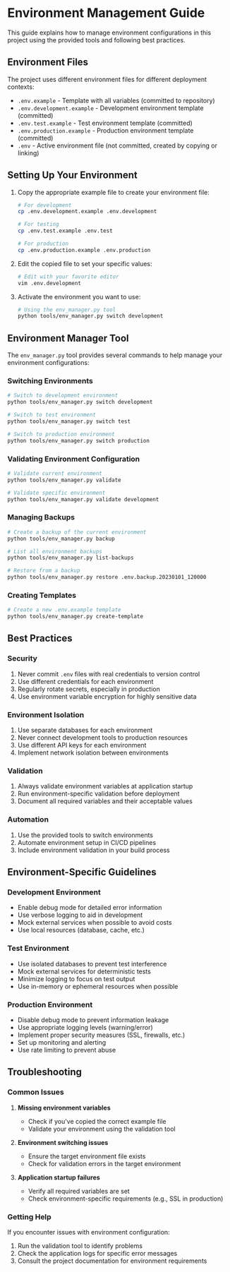# Environment Management Guide

This guide explains how to manage environment configurations in this project using the provided tools and following best practices.

## Environment Files

The project uses different environment files for different deployment contexts:

- `.env.example` - Template with all variables (committed to repository)
- `.env.development.example` - Development environment template (committed)
- `.env.test.example` - Test environment template (committed)
- `.env.production.example` - Production environment template (committed)
- `.env` - Active environment file (not committed, created by copying or linking)

## Setting Up Your Environment

1. Copy the appropriate example file to create your environment file:

   ```bash
   # For development
   cp .env.development.example .env.development
   
   # For testing
   cp .env.test.example .env.test
   
   # For production
   cp .env.production.example .env.production
   ```

2. Edit the copied file to set your specific values:

   ```bash
   # Edit with your favorite editor
   vim .env.development
   ```

3. Activate the environment you want to use:

   ```bash
   # Using the env_manager.py tool
   python tools/env_manager.py switch development
   ```

## Environment Manager Tool

The `env_manager.py` tool provides several commands to help manage your environment configurations:

### Switching Environments

```bash
# Switch to development environment
python tools/env_manager.py switch development

# Switch to test environment
python tools/env_manager.py switch test

# Switch to production environment
python tools/env_manager.py switch production
```

### Validating Environment Configuration

```bash
# Validate current environment
python tools/env_manager.py validate

# Validate specific environment
python tools/env_manager.py validate development
```

### Managing Backups

```bash
# Create a backup of the current environment
python tools/env_manager.py backup

# List all environment backups
python tools/env_manager.py list-backups

# Restore from a backup
python tools/env_manager.py restore .env.backup.20230101_120000
```

### Creating Templates

```bash
# Create a new .env.example template
python tools/env_manager.py create-template
```

## Best Practices

### Security

1. Never commit `.env` files with real credentials to version control
2. Use different credentials for each environment
3. Regularly rotate secrets, especially in production
4. Use environment variable encryption for highly sensitive data

### Environment Isolation

1. Use separate databases for each environment
2. Never connect development tools to production resources
3. Use different API keys for each environment
4. Implement network isolation between environments

### Validation

1. Always validate environment variables at application startup
2. Run environment-specific validation before deployment
3. Document all required variables and their acceptable values

### Automation

1. Use the provided tools to switch environments
2. Automate environment setup in CI/CD pipelines
3. Include environment validation in your build process

## Environment-Specific Guidelines

### Development Environment

- Enable debug mode for detailed error information
- Use verbose logging to aid in development
- Mock external services when possible to avoid costs
- Use local resources (database, cache, etc.)

### Test Environment

- Use isolated databases to prevent test interference
- Mock external services for deterministic tests
- Minimize logging to focus on test output
- Use in-memory or ephemeral resources when possible

### Production Environment

- Disable debug mode to prevent information leakage
- Use appropriate logging levels (warning/error)
- Implement proper security measures (SSL, firewalls, etc.)
- Set up monitoring and alerting
- Use rate limiting to prevent abuse

## Troubleshooting

### Common Issues

1. **Missing environment variables**
   - Check if you've copied the correct example file
   - Validate your environment using the validation tool

2. **Environment switching issues**
   - Ensure the target environment file exists
   - Check for validation errors in the target environment

3. **Application startup failures**
   - Verify all required variables are set
   - Check environment-specific requirements (e.g., SSL in production)

### Getting Help

If you encounter issues with environment configuration:

1. Run the validation tool to identify problems
2. Check the application logs for specific error messages
3. Consult the project documentation for environment requirements 